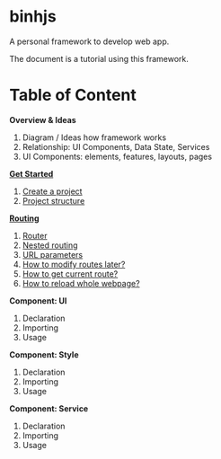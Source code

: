 # binhjs
A personal framework to develop web app.

The document is a tutorial using this framework.

# Table of Content

**Overview & Ideas**
  1. Diagram / Ideas how framework works
  2. Relationship: UI Components, Data State, Services
  3. UI Components: elements, features, layouts, pages

**[Get Started](docs/get-started.md)**
  1. [Create a project](docs/get-started.md#1-create-a-project)
  2. [Project structure](docs/get-started.md#2-project-structure)

**[Routing](docs/routing.md)**
  1. [Router](docs/routing.md#1-router)
  2. [Nested routing](docs/routing.md#2-nested-routing)
  3. [URL parameters](docs/routing.md#3-url-parameters)
  4. [How to modify routes later?](docs/routing.md#4-how-to-modify-routes-later)
  5. [How to get current route?](docs/routing.md#5-how-to-get-current-route)
  6. [How to reload whole webpage?](docs/routing.md#6-how-to-reload-whole-webpage)

**Component: UI**
  1. Declaration
  2. Importing
  3. Usage

**Component: Style**
  1. Declaration
  2. Importing
  3. Usage

**Component: Service**
  1. Declaration
  2. Importing
  3. Usage
